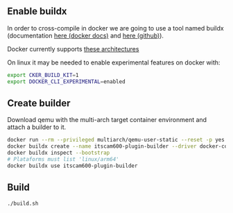 

## Enable buildx
In order to cross-compile in docker we are going to use a tool named buildx
(documentation [here (docker docs)](https://docs.docker.com/buildx/working-with-buildx)
and [here (github)](https://github.com/docker/buildx)).

Docker currently supports
[these architectures](https://github.com/docker-library/official-images#architectures-other-than-amd64)

On linux it may be needed to enable experimental features on docker with:

```bash
export CKER_BUILD_KIT=1
export DOCKER_CLI_EXPERIMENTAL=enabled
```

## Create builder
Download qemu with the multi-arch target container environment and attach a builder to it.

```bash
docker run --rm --privileged multiarch/qemu-user-static --reset -p yes
docker buildx create --name itscam600-plugin-builder --driver docker-container --use
docker buildx inspect --bootstrap
# Plataforms must list 'linux/arm64'
docker buildx use itscam600-plugin-builder
```

## Build

```bash
./build.sh
```
